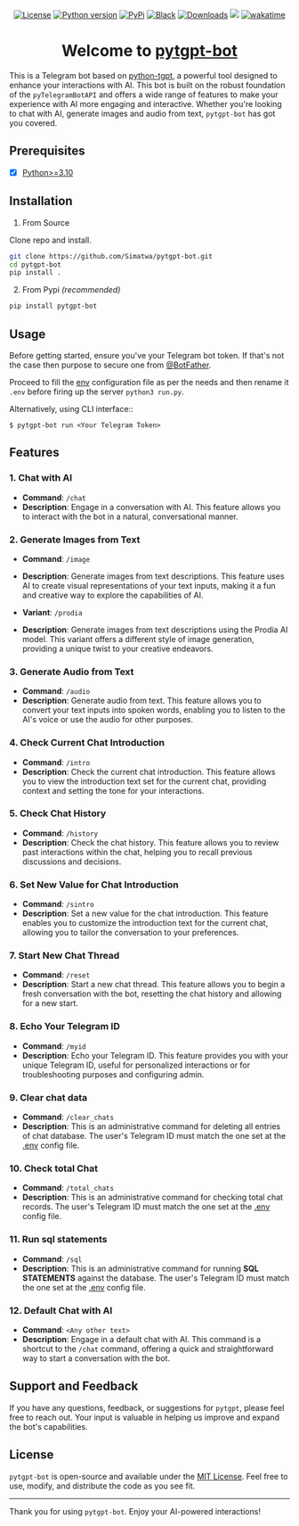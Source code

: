 <p align="center">
<a href="https://github.com/Simatwa/pytgpt-bot/blob/main/LICENSE"><img alt="License" src="https://img.shields.io/static/v1?logo=MIT&color=Blue&message=MIT&label=License"/></a>
<a href="#"><img alt="Python version" src="https://img.shields.io/pypi/pyversions/pytgpt"/></a>
<a href="https://pypi.org/project/pytgpt-bot"><img alt="PyPi" src="https://img.shields.io/pypi/v/pytgpt-bot?color=green"/></a>
<a href="https://github.com/psf/black"><img alt="Black" src="https://img.shields.io/badge/code%20style-black-000000.svg"/></a>
<a href="https://pepy.tech/project/pytgpt-bot"><img src="https://static.pepy.tech/personalized-badge/pytgpt-bot?period=total&units=international_system&left_color=grey&right_color=green&left_text=Downloads" alt="Downloads"></a>
<!--
<a href="https://github.com/Simatwa/pytgpt-bot/releases"><img src="https://img.shields.io/github/v/release/Simatwa/pytgpt-bot?color=success&label=Release&logo=github" alt="Latest release"></img></a> 
-->
<a href="https://hits.seeyoufarm.com"><img src="https://hits.seeyoufarm.com/api/count/incr/badge.svg?url=https%3A%2F%2Fgithub.com/Simatwa/pytgpt-bot"/></a>
<a href="https://wakatime.com/badge/github/Simatwa/pytgpt-bot"><img src="https://wakatime.com/badge/github/Simatwa/pytgpt-bot.svg" alt="wakatime"></a>
</p>

<h1 align="center">
Welcome to <a href="https://github.com/Simatwa/pytgpt-bot">pytgpt-bot</a>
</h1>

This is a Telegram bot based on [python-tgpt](https://github.com/Simatwa/python-tgpt), a powerful tool designed to enhance your interactions with AI. This bot is built on the robust foundation of the `pyTelegramBotAPI` and offers a wide range of features to make your experience with AI more engaging and interactive. Whether you're looking to chat with AI, generate images and audio from text, `pytgpt-bot` has got you covered.

## Prerequisites

- [x] [Python>=3.10](https://python.org)

## Installation

1. From Source

Clone repo and install.

```bash
git clone https://github.com/Simatwa/pytgpt-bot.git
cd pytgpt-bot
pip install .
```

2. From Pypi *(recommended)*

```sh
pip install pytgpt-bot
```

## Usage

Before getting started, ensure you've your Telegram bot token. If that's not the case then purpose to secure one from [@BotFather](https://telegram.me/BotFather).

Proceed to fill the [env](env) configuration file as per the needs and then rename it `.env` before firing up the server `python3 run.py`.

Alternatively, using CLI interface::

   `$ pytgpt-bot run <Your Telegram Token>`

## Features

### 1. Chat with AI

- **Command**: `/chat`
- **Description**: Engage in a conversation with AI. This feature allows you to interact with the bot in a natural, conversational manner.

### 2. Generate Images from Text

- **Command**: `/image`
- **Description**: Generate images from text descriptions. This feature uses AI to create visual representations of your text inputs, making it a fun and creative way to explore the capabilities of AI.

- **Variant**: `/prodia`
- **Description**: Generate images from text descriptions using the Prodia AI model. This variant offers a different style of image generation, providing a unique twist to your creative endeavors.

### 3. Generate Audio from Text

- **Command**: `/audio`
- **Description**: Generate audio from text. This feature allows you to convert your text inputs into spoken words, enabling you to listen to the AI's voice or use the audio for other purposes.

### 4. Check Current Chat Introduction

- **Command**: `/intro`
- **Description**: Check the current chat introduction. This feature allows you to view the introduction text set for the current chat, providing context and setting the tone for your interactions.

### 5. Check Chat History

- **Command**: `/history`
- **Description**: Check the chat history. This feature allows you to review past interactions within the chat, helping you to recall previous discussions and decisions.

### 6. Set New Value for Chat Introduction

- **Command**: `/sintro`
- **Description**: Set a new value for the chat introduction. This feature enables you to customize the introduction text for the current chat, allowing you to tailor the conversation to your preferences.

### 7. Start New Chat Thread

- **Command**: `/reset`
- **Description**: Start a new chat thread. This feature allows you to begin a fresh conversation with the bot, resetting the chat history and allowing for a new start.

### 8. Echo Your Telegram ID

- **Command**: `/myid`
- **Description**: Echo your Telegram ID. This feature provides you with your unique Telegram ID, useful for personalized interactions or for troubleshooting purposes and configuring admin.

### 9. Clear chat data

- **Command**: `/clear_chats`
- **Description**: This is an administrative command for deleting all entries of chat database. The user's Telegram ID must match the one set at the [.env](https://github.com/Simatwa/pytgpt-bot/blob/7b1bfed971674be938de2b2163711f6602d54995/env#L2) config file.

### 10. Check total Chat

- **Command**: `/total_chats`
- **Description**: This is an administrative command for checking total chat records. The user's Telegram ID must match the one set at the [.env](https://github.com/Simatwa/pytgpt-bot/blob/7b1bfed971674be938de2b2163711f6602d54995/env#L2) config file.

### 11. Run sql statements

- **Command**: `/sql`
- **Description**: This is an administrative command for running **SQL STATEMENTS** against the database. The user's Telegram ID must match the one set at the [.env](https://github.com/Simatwa/pytgpt-bot/blob/7b1bfed971674be938de2b2163711f6602d54995/env#L2) config file.

### 12. Default Chat with AI

- **Command**: `<Any other text>`
- **Description**: Engage in a default chat with AI. This command is a shortcut to the `/chat` command, offering a quick and straightforward way to start a conversation with the bot.

## Support and Feedback

If you have any questions, feedback, or suggestions for `pytgpt`, please feel free to reach out. Your input is valuable in helping us improve and expand the bot's capabilities.

## License

`pytgpt-bot` is open-source and available under the [MIT License](LICENSE). Feel free to use, modify, and distribute the code as you see fit.

---

Thank you for using `pytgpt-bot`. Enjoy your AI-powered interactions!